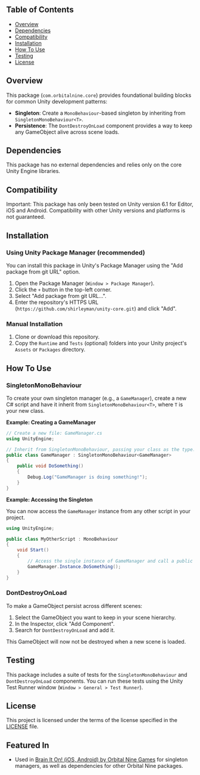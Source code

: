 ## Table of Contents
- [Overview](#overview)
- [Dependencies](#dependencies)
- [Compatibility](#compatibility)
- [Installation](#installation)
- [How To Use](#how-to-use)
- [Testing](#testing)
- [License](#license)

## Overview

This package (`com.orbitalnine.core`) provides foundational building blocks for common Unity development patterns:

-   **Singleton**: Create a `MonoBehaviour`-based singleton by inheriting from `SingletonMonoBehaviour<T>`.
-   **Persistence**: The `DontDestroyOnLoad` component provides a way to keep any GameObject alive across scene loads.
  
## Dependencies

This package has no external dependencies and relies only on the core Unity Engine libraries.

## Compatibility
Important: This package has only been tested on Unity version 6.1 for Editor, iOS and Android. Compatibility with other Unity versions and platforms is not guaranteed.

## Installation

### Using Unity Package Manager (recommended)

You can install this package in Unity's Package Manager using the "Add package from git URL" option.

1.  Open the Package Manager (`Window > Package Manager`).
2.  Click the `+` button in the top-left corner.
3.  Select "Add package from git URL...".
4.  Enter the repository's HTTPS URL (`https://github.com/shirleyman/unity-core.git`) and click "Add".

### Manual Installation

1. Clone or download this repository.
2. Copy the `Runtime` and `Tests` (optional) folders into your Unity project's `Assets` or `Packages` directory.

## How To Use

### SingletonMonoBehaviour

To create your own singleton manager (e.g., a `GameManager`), create a new C# script and have it inherit from `SingletonMonoBehaviour<T>`, where `T` is your new class.

**Example: Creating a GameManager**
```csharp
// Create a new file: GameManager.cs
using UnityEngine;

// Inherit from SingletonMonoBehaviour, passing your class as the type.
public class GameManager : SingletonMonoBehaviour<GameManager>
{
    public void DoSomething()
    {
        Debug.Log("GameManager is doing something!");
    }
}
```

**Example: Accessing the Singleton**

You can now access the `GameManager` instance from any other script in your project.

```csharp
using UnityEngine;

public class MyOtherScript : MonoBehaviour
{
    void Start()
    {
        // Access the single instance of GameManager and call a public method.
        GameManager.Instance.DoSomething();
    }
}
```

### DontDestroyOnLoad

To make a GameObject persist across different scenes:

1.  Select the GameObject you want to keep in your scene hierarchy.
2.  In the Inspector, click "Add Component".
3.  Search for `DontDestroyOnLoad` and add it.

This GameObject will now not be destroyed when a new scene is loaded.

## Testing

This package includes a suite of tests for the `SingletonMonoBehaviour` and `DontDestroyOnLoad` components. You can run these tests using the Unity Test Runner window (`Window > General > Test Runner`).

## License

This project is licensed under the terms of the license specified in the [LICENSE](LICENSE) file.

## Featured In
* Used in [Brain It On! (iOS, Android) by Orbital Nine Games](https://orbitalnine.com) for singleton managers, as well as dependencies for other Orbital Nine packages.
